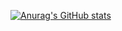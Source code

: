 [![Anurag's GitHub stats](https://github-readme-stats.vercel.app/api?username=FelipeRistow&count_private=true)](https://github.com/anuraghazra/github-readme-stats)
